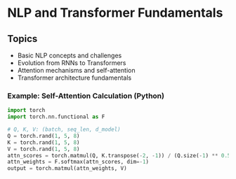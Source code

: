# NLP and Transformer Fundamentals

## Topics
- Basic NLP concepts and challenges
- Evolution from RNNs to Transformers
- Attention mechanisms and self-attention
- Transformer architecture fundamentals

### Example: Self-Attention Calculation (Python)
```python
import torch
import torch.nn.functional as F

# Q, K, V: (batch, seq_len, d_model)
Q = torch.rand(1, 5, 8)
K = torch.rand(1, 5, 8)
V = torch.rand(1, 5, 8)
attn_scores = torch.matmul(Q, K.transpose(-2, -1)) / (Q.size(-1) ** 0.5)
attn_weights = F.softmax(attn_scores, dim=-1)
output = torch.matmul(attn_weights, V)
```
